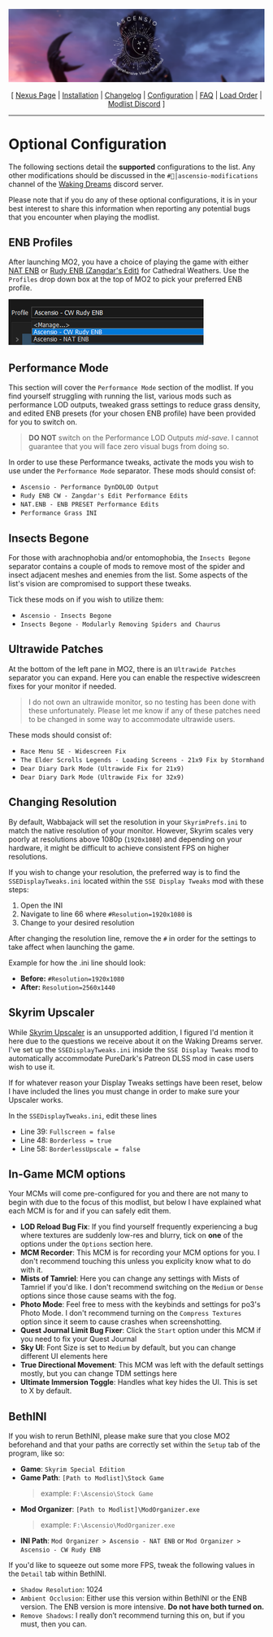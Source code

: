 ![](https://raw.githubusercontent.com/Oghma-Infinium/Ascensio/main/Media/Ascensio%20Header.png)

<p align="center">
  [ <a href="https://www.nexusmods.com/skyrimspecialedition/mods/89138">Nexus Page</a> | <a href="https://github.com/Oghma-Infinium/Ascensio/blob/main/README.md">Installation</a> |
  <a href="https://github.com/Oghma-Infinium/Ascensio/blob/main/CHANGELOG.md">Changelog</a> |
  <a href="https://github.com/Oghma-Infinium/Ascensio/blob/main/CONFIG.md">Configuration</a> |
  <a href="https://github.com/Oghma-Infinium/Ascensio/blob/main/FAQ.md">FAQ</a> |
  <a href="https://loadorderlibrary.com/lists/ascensio-1">Load Order</a> |
  <a href="https://discord.gg/WakingDreams"> Modlist Discord</a> ]
</p>

---

# Optional Configuration

The following sections detail the **supported** configurations to the list. Any other modifications should be discussed in the `#🌟│ascensio-modifications` channel of the [Waking Dreams](https://discord.gg/wakingdreams) discord server.

Please note that if you do any of these optional configurations, it is in your best interest to share this information when reporting any potential bugs that you encounter when playing the modlist.

## ENB Profiles
After launching MO2, you have a choice of playing the game with either [NAT ENB](https://www.nexusmods.com/skyrimspecialedition/mods/27141) or [Rudy ENB (Zangdar's Edit)](https://www.nexusmods.com/skyrimspecialedition/mods/39113) for Cathedral Weathers. Use the `Profiles` drop down box at the top of MO2 to pick your preferred ENB profile.

![](https://raw.githubusercontent.com/Oghma-Infinium/Ascensio/main/Media/Profiles%20Screenshot.png)

## Performance Mode

This section will cover the `Performance Mode` section of the modlist. If you find yourself struggling with running the list, various mods such as performance LOD outputs, tweaked grass settings to reduce grass density, and edited ENB presets (for your chosen ENB profile) have been provided for you to switch on.
  >**DO NOT** switch on the Performance LOD Outputs *mid-save*. I cannot guarantee that you will face zero visual bugs from doing so.

In order to use these Performance tweaks, activate the mods you wish to use under the `Performance Mode` separator. These mods should consist of:
 - `Ascensio - Performance DynDOLOD Output`
 - `Rudy ENB CW - Zangdar's Edit Performance Edits`
 - `NAT.ENB - ENB PRESET Performance Edits`
 - `Performance Grass INI`

## Insects Begone

For those with arachnophobia and/or entomophobia, the `Insects Begone` separator contains a couple of mods to remove most of the spider and insect adjacent meshes and enemies from the list. Some aspects of the list's vision are compromised to support these tweaks.

Tick these mods on if you wish to utilize them:
- `Ascensio - Insects Begone`
- `Insects Begone - Modularly Removing Spiders and Chaurus`

## Ultrawide Patches

At the bottom of the left pane in MO2, there is an `Ultrawide Patches` separator you can expand. Here you can enable the respective widescreen fixes for your monitor if needed.
  > I do not own an ultrawide monitor, so no testing has been done with these unfortunately. Please let me know if any of these patches need to be changed in some way to accommodate ultrawide users.

These mods should consist of:
- `Race Menu SE - Widescreen Fix`
- `The Elder Scrolls Legends - Loading Screens - 21x9 Fix by Stormhand`
- `Dear Diary Dark Mode (Ultrawide Fix for 21x9)`
- `Dear Diary Dark Mode (Ultrawide Fix for 32x9)`

## Changing Resolution

By default, Wabbajack will set the resolution in your `SkyrimPrefs.ini` to match the native resolution of your monitor. However, Skyrim scales very poorly at resolutions above 1080p (`1920x1080`) and depending on your hardware, it might be difficult to achieve consistent FPS on higher resolutions.

If you wish to change your resolution, the preferred way is to find the `SSEDisplayTweaks.ini` located within the `SSE Display Tweaks` mod with these steps:
1. Open the INI
2. Navigate to line 66 where `#Resolution=1920x1080` is
3. Change to your desired resolution

After changing the resolution line, remove the `#` in order for the settings to take affect when launching the game.

Example for how the .ini line should look:
- **Before:** `#Resolution=1920x1080`  
- **After:** `Resolution=2560x1440`

## Skyrim Upscaler

While [Skyrim Upscaler](https://www.nexusmods.com/skyrimspecialedition/mods/80343) is an unsupported addition, I figured I'd mention it here due to the questions we receive about it on the Waking Dreams server. I've set up the `SSEDisplayTweaks.ini` inside the `SSE Display Tweaks` mod to automatically accommodate PureDark's Patreon DLSS mod in case users wish to use it. 

If for whatever reason your Display Tweaks settings have been reset, below I have included the lines you must change in order to make sure your Upscaler works.

In the `SSEDisplayTweaks.ini`, edit these lines 
- Line 39: `Fullscreen = false`
- Line 48: `Borderless = true`
- Line 58: `BorderlessUpscale = false`

## In-Game MCM options

Your MCMs will come pre-configured for you and there are not many to begin with due to the focus of this modlist, but below I have explained what each MCM is for and if you can safely edit them.

 - **LOD Reload Bug Fix**: If you find yourself frequently experiencing a bug where textures are suddenly low-res and blurry, tick on **one** of the options under the `Options` section here.
 - **MCM Recorder**: This MCM is for recording your MCM options for you. I don't recommend touching this unless you explicity know what to do with it.
 - **Mists of Tamriel**: Here you can change any settings with Mists of Tamriel if you'd like. I don't recommend switching on the `Medium` or `Dense` options since those cause seams with the fog.
 - **Photo Mode**: Feel free to mess with the keybinds and settings for po3's Photo Mode. I don't recommend turning on the `Compress Textures` option since it seem to cause crashes when screenshotting.
 - **Quest Journal Limit Bug Fixer**: Click the `Start` option under this MCM if you need to fix your Quest Journal
 - **Sky UI**: Font Size is set to `Medium` by default, but you can change different UI elements here
 - **True Directional Movement**: This MCM was left with the default settings mostly, but you can change TDM settings here
 - **Ultimate Immersion Toggle**: Handles what key hides the UI. This is set to X by default.

## BethINI

If you wish to rerun BethINI, please make sure that you close MO2 beforehand and that your paths are correctly set within the `Setup` tab of the program, like so:

 - **Game**: `Skyrim Special Edition`
 - **Game Path**: `[Path to Modlist]\Stock Game`
   > example: `F:\Ascensio\Stock Game`
 - **Mod Organizer**: `[Path to Modlist]\ModOrganizer.exe` 
   > example: `F:\Ascensio\ModOrganizer.exe`
 - **INI Path**: `Mod Organizer > Ascensio - NAT ENB` or `Mod Organizer > Ascensio - CW Rudy ENB`

If you'd like to squeeze out some more FPS, tweak the following values in the `Detail` tab within BethINI.

- `Shadow Resolution`: 1024
- `Ambient Occlusion`: Either use this version within BethINI or the ENB version. The ENB version is more intensive. **Do not have both turned on.**
- `Remove Shadows`: I really don’t recommend turning this on, but if you must, then you can.

